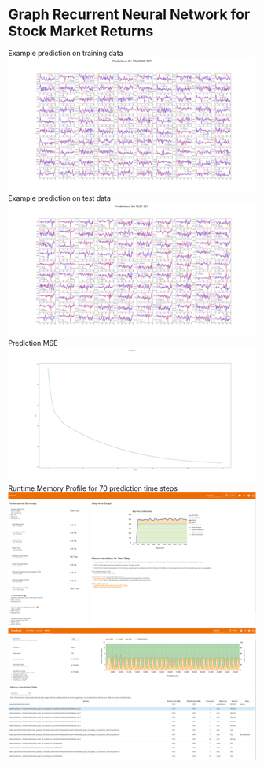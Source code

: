 # Graph Recurrent Neural Network for Stock Market Returns
Example prediction on training data 
![alt-text](https://github.com/claCase/StockGNN/blob/master/results/training_set_500_single.png)
Example prediction on test data
![alt-text](https://github.com/claCase/StockGNN/blob/master/results/test_set_500_single.png)
Prediction MSE 
![alt-text](https://github.com/claCase/StockGNN/blob/master/results/log_loss_single.png)
Runtime Memory Profile for 70 prediction time steps 
![alt-text](https://github.com/claCase/StockGNN/blob/master/results/profiler_summary_usage.png)
![alt-text](https://github.com/claCase/StockGNN/blob/master/results/profiler_memory_usage.png)